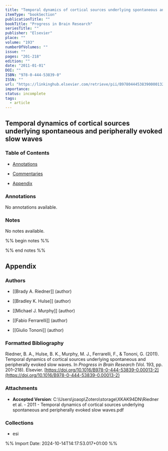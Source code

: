 ```yaml
---
title: "Temporal dynamics of cortical sources underlying spontaneous and peripherally evoked slow waves"
itemType: "bookSection"
publicationTitle: ""
bookTitle: "Progress in Brain Research"
seriesTitle: ""
publisher: "Elsevier"
place: ""
volume: "193"
numberOfVolumes: ""
issue: ""
pages: "201-218"
edition: ""
date: "2011-01-01"
DOI: ""
ISBN: "978-0-444-53839-0"
ISSN: ""
url: "https://linkinghub.elsevier.com/retrieve/pii/B9780444538390000132"
importance: 
status: incomplete
tags:
  - article
---
```


## Temporal dynamics of cortical sources underlying spontaneous and peripherally evoked slow waves

### Table of Contents

- [Annotations](#annotations)

+ [Commentaries](#commentaries)

- [Appendix](#appendix)

### Annotations


No annotations available.


### Notes


No notes available.


%% begin notes %%

<!-- Write your personal notes here -->

%% end notes %%

## Appendix

### Authors


- [[Brady A. Riedner]] (author)

- [[Bradley K. Hulse]] (author)

- [[Michael J. Murphy]] (author)

- [[Fabio Ferrarelli]] (author)

- [[Giulio Tononi]] (author)




### Formatted Bibliography

Riedner, B. A., Hulse, B. K., Murphy, M. J., Ferrarelli, F., & Tononi, G. (2011). Temporal dynamics of cortical sources underlying spontaneous and peripherally evoked slow waves. In _Progress in Brain Research_ (Vol. 193, pp. 201–218). Elsevier. [https://doi.org/10.1016/B978-0-444-53839-0.00013-2](https://doi.org/10.1016/B978-0-444-53839-0.00013-2)




### Attachments


- **Accepted Version**: C:\Users\joaop\Zotero\storage\XKAK94DN\Riedner et al. - 2011 - Temporal dynamics of cortical sources underlying spontaneous and peripherally evoked slow waves.pdf




### Collections


- esi





%% Import Date: 2024-10-14T14:17:53.017+01:00 %%
